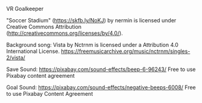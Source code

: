 VR Goalkeeper

"Soccer Stadium" (https://skfb.ly/NoKJ) by nermin is licensed under Creative Commons Attribution (http://creativecommons.org/licenses/by/4.0/).

Background song: 
	Vista by Nctrnm is licensed under a Attribution 4.0 International License.
	https://freemusicarchive.org/music/nctrnm/singles-2/vista/

Save Sound:
	https://pixabay.com/sound-effects/beep-6-96243/
	Free to use Pixabay content agreement

Goal Sound:
	https://pixabay.com/sound-effects/negative-beeps-6008/
	Free to use Pixabay Content Agreement

